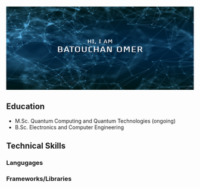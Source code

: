 [![Batouchan's GitHub Banner](./assets/banner.jpg)](https://#)

## Education
- M.Sc. Quantum Computing and Quantum Technologies (ongoing)
- B.Sc. Electronics and Computer Engineering


## Technical Skills
### Langugages
### Frameworks/Libraries
<!---
batoomer/batoomer is a ✨ special ✨ repository because its `README.md` (this file) appears on your GitHub profile.
You can click the Preview link to take a look at your changes.
--->
